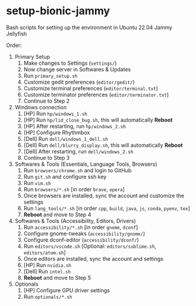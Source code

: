 # setup-bionic-jammy

Bash scripts for setting up the environment in Ubuntu 22.04 Jammy Jellyfish

Order:

1. Primary Setup
   1. Make changes to Settings (`settings/`)
   2. Now change server in Softwares & Updates
   3. Run `primary_setup.sh`
   4. Customize gedit preferences (`editor/gedit/`)
   5. Customize terminal preferences (`editor/terminal.txt`)
   6. Customize terminator preferences (`editor/terminator.txt`)
   7. Continue to Step 2
2. Windows connection
   1. [HP] Run `hp/windows_1.sh`
   2. [HP] Run `hp/lid_close_bug.sh`, this will automatically **Reboot**
   3. [HP] After restarting, run `hp/windows_2.sh`
   4. [HP] Configure Rhythmbox
   5. [Dell] Run `dell/windows_1_dell.sh`
   6. [Dell] Run `dell/blurry_display.sh`, this will automatically **Reboot**
   7. [Dell] After restarting, run `dell/windows_2.sh`
   8. Continue to Step 3
3. Softwares & Tools (Essentials, Language Tools, Browsers)
   1. Run `browsers/chrome.sh` and login to GitHub
   2. Run `git.sh` and configure ssh key
   3. Run `vim.sh`
   4. Run `browsers/*.sh` [in order `brave`, `opera`]
   5. Once browsers are installed, sync the account and customize the settings
   6. Run `lang_tools/*.sh` [in order `cpp`, `build`, `java`, `js`, `conda`, `pyenv`, `tex`]
   7. **Reboot** and move to Step 4
4. Softwares & Tools (Accessibility, Editors, Drivers)
   1. Run `accessibility/*.sh` [in order `gnome`, `dconf`]
   2. Configure gnome-tweaks (`accessibility/gnome/`)
   3. Configure dconf-editor (`accessibility/dconf/`)
   4. Run `editors/vscode.sh` [Optional: `editors/sublime.sh`, `editors/atom.sh`]
   5. Once editors are installed, sync the account and settings
   6. [HP] Run `nvidia.sh`
   7. [Dell] Run `intel.sh`
   8. **Reboot** and move to Step 5
5. Optionals
   1. [HP] Configure GPU driver settings
   2. Run `optionals/*.sh`
